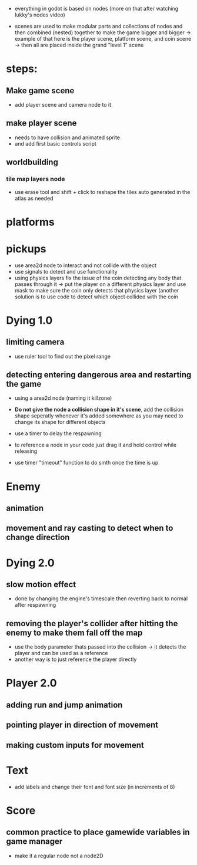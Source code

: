 - everything in godot is based on nodes (more on that after watching lukky's nodes video)

- scenes are used to make modular parts and collections of nodes and then combined (nested) together to make the game bigger and bigger -> example of that here is the player scene, platform scene, and coin scene -> then all are placed inside the grand "level 1" scene

# steps:

## Make game scene
- add player scene and camera node to it

## make player scene
- needs to have collision and animated sprite
- and add first basic controls script

## worldbuilding
### tile map layers node
- use erase tool and shift + click to reshape the tiles auto generated in the atlas as needed

# platforms

# pickups
- use area2d node to interact and not collide with the object
- use signals to detect and use functionality
- using physics layers fix the issue of the coin detecting any body that passes through it -> put the player on a different physics layer and use mask to make sure the coin only detects that physics layer (another solution is to use code to detect which object collided with the coin

# Dying 1.0

## limiting camera
- use ruler tool to find out the pixel range

## detecting entering dangerous area and restarting the game
- using a area2d node (naming it killzone) 
- **Do not give the node a collision shape in it's scene**, add the collision shape seperatly whenever it's added somewhere as you may need to change its shape for different objects

- use a timer to delay the respawning 

- to reference a node in your code just drag it and hold control while releasing

- use timer "timeout" function to do smth once the time is up

# Enemy

## animation

## movement and ray casting to detect when to change direction

# Dying 2.0

## slow motion effect
- done by changing the engine's timescale then reverting back to normal after respawning

## removing the player's collider after hitting the enemy to make them fall off the map

- use the body parameter thats passed into the collision -> it detects the player and can be used as a reference
- another way is to just reference the player directly

# Player 2.0
## adding run and jump animation

## pointing player in direction of movement

## making custom inputs for movement

# Text
- add labels and change their font and font size (in increments of 8)

# Score
## common practice to place gamewide variables in game manager
- make it a regular node not a node2D